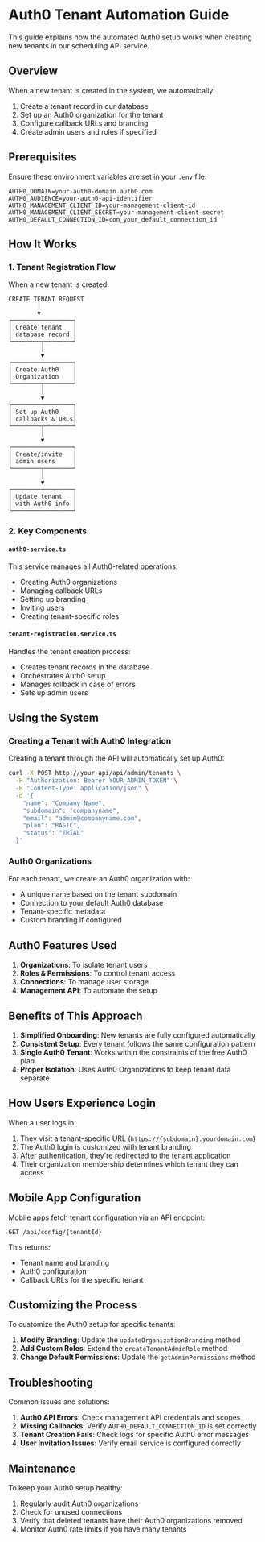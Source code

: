 # Auth0 Tenant Automation Guide

This guide explains how the automated Auth0 setup works when creating new tenants in our scheduling API service.

## Overview

When a new tenant is created in the system, we automatically:

1. Create a tenant record in our database
2. Set up an Auth0 organization for the tenant
3. Configure callback URLs and branding
4. Create admin users and roles if specified

## Prerequisites

Ensure these environment variables are set in your `.env` file:

```
AUTH0_DOMAIN=your-auth0-domain.auth0.com
AUTH0_AUDIENCE=your-auth0-api-identifier
AUTH0_MANAGEMENT_CLIENT_ID=your-management-client-id
AUTH0_MANAGEMENT_CLIENT_SECRET=your-management-client-secret
AUTH0_DEFAULT_CONNECTION_ID=con_your_default_connection_id
```

## How It Works

### 1. Tenant Registration Flow

When a new tenant is created:

```
CREATE TENANT REQUEST
        │
        ▼
┌─────────────────┐
│ Create tenant   │
│ database record │
└────────┬────────┘
         │
         ▼
┌─────────────────┐
│ Create Auth0    │
│ Organization    │
└────────┬────────┘
         │
         ▼
┌─────────────────┐
│ Set up Auth0    │
│ callbacks & URLs│
└────────┬────────┘
         │
         ▼
┌─────────────────┐
│ Create/invite   │
│ admin users     │
└────────┬────────┘
         │
         ▼
┌─────────────────┐
│ Update tenant   │
│ with Auth0 info │
└─────────────────┘
```

### 2. Key Components

#### `auth0-service.ts`

This service manages all Auth0-related operations:

- Creating Auth0 organizations
- Managing callback URLs
- Setting up branding
- Inviting users
- Creating tenant-specific roles

#### `tenant-registration.service.ts`

Handles the tenant creation process:

- Creates tenant records in the database
- Orchestrates Auth0 setup
- Manages rollback in case of errors
- Sets up admin users

## Using the System

### Creating a Tenant with Auth0 Integration

Creating a tenant through the API will automatically set up Auth0:

```bash
curl -X POST http://your-api/api/admin/tenants \
  -H "Authorization: Bearer YOUR_ADMIN_TOKEN" \
  -H "Content-Type: application/json" \
  -d '{
    "name": "Company Name",
    "subdomain": "companyname",
    "email": "admin@companyname.com",
    "plan": "BASIC",
    "status": "TRIAL"
  }'
```

### Auth0 Organizations

For each tenant, we create an Auth0 organization with:

- A unique name based on the tenant subdomain
- Connection to your default Auth0 database
- Tenant-specific metadata
- Custom branding if configured

## Auth0 Features Used

1. **Organizations**: To isolate tenant users
2. **Roles & Permissions**: To control tenant access
3. **Connections**: To manage user storage
4. **Management API**: To automate the setup

## Benefits of This Approach

1. **Simplified Onboarding**: New tenants are fully configured automatically
2. **Consistent Setup**: Every tenant follows the same configuration pattern
3. **Single Auth0 Tenant**: Works within the constraints of the free Auth0 plan
4. **Proper Isolation**: Uses Auth0 Organizations to keep tenant data separate

## How Users Experience Login

When a user logs in:

1. They visit a tenant-specific URL (`https://{subdomain}.yourdomain.com`)
2. The Auth0 login is customized with tenant branding
3. After authentication, they're redirected to the tenant application
4. Their organization membership determines which tenant they can access

## Mobile App Configuration

Mobile apps fetch tenant configuration via an API endpoint:

```
GET /api/config/{tenantId}
```

This returns:
- Tenant name and branding
- Auth0 configuration
- Callback URLs for the specific tenant

## Customizing the Process

To customize the Auth0 setup for specific tenants:

1. **Modify Branding**: Update the `updateOrganizationBranding` method
2. **Add Custom Roles**: Extend the `createTenantAdminRole` method
3. **Change Default Permissions**: Update the `getAdminPermissions` method

## Troubleshooting

Common issues and solutions:

1. **Auth0 API Errors**: Check management API credentials and scopes
2. **Missing Callbacks**: Verify `AUTH0_DEFAULT_CONNECTION_ID` is set correctly
3. **Tenant Creation Fails**: Check logs for specific Auth0 error messages
4. **User Invitation Issues**: Verify email service is configured correctly

## Maintenance

To keep your Auth0 setup healthy:

1. Regularly audit Auth0 organizations
2. Check for unused connections
3. Verify that deleted tenants have their Auth0 organizations removed
4. Monitor Auth0 rate limits if you have many tenants